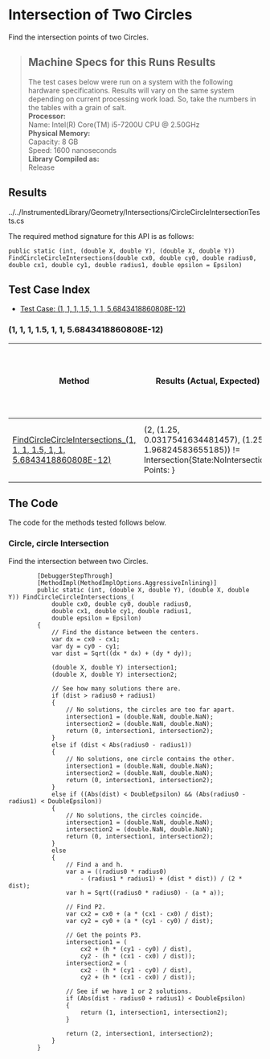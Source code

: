 # Intersection of Two Circles

Find the intersection points of two Circles.

> ## Machine Specs for this Runs Results
> The test cases below were run on a system with the following hardware specifications. Results will vary on the same system depending on current processing work load. So, take the numbers in the tables with a grain of salt.  
> **Processor:**  
> Name: Intel(R) Core(TM) i5-7200U CPU @ 2.50GHz  
  > **Physical Memory:**  
> Capacity: 8 GB  
> Speed: 1600 nanoseconds  
  > **Library Compiled as:**  
> Release  

## Results

../../InstrumentedLibrary/Geometry/Intersections/CircleCircleIntersectionTests.cs

The required method signature for this API is as follows:

```CSharp
public static (int, (double X, double Y), (double X, double Y)) FindCircleCircleIntersections(double cx0, double cy0, double radius0, double cx1, double cy1, double radius1, double epsilon = Epsilon)
```

## Test Case Index

- [Test Case: (1, 1, 1, 1.5, 1, 1, 5.6843418860808E-12)](#1,-1,-1,-1.5,-1,-1,-5.6843418860808E-12)

### (1, 1, 1, 1.5, 1, 1, 5.6843418860808E-12)

| Method | Results (Actual, Expected) | Time (Trials, Elapsed time, Average running time) | Notes |
|---|---|---|---|
| [FindCircleCircleIntersections_(1, 1, 1, 1.5, 1, 1, 5.6843418860808E-12)](#Circle,-circle-Intersection) | (2, (1.25, 0.0317541634481457), (1.25, 1.96824583655185)) != Intersection{State:NoIntersection, Points: } | 10000 in 17 ms. 0.0017 ms. average | Cubic Bezier Cubic Bezier intersection. |

## The Code

The code for the methods tested follows below.

### Circle, circle Intersection

Find the intersection between two Circles.  

```CSharp
        [DebuggerStepThrough]
        [MethodImpl(MethodImplOptions.AggressiveInlining)]
        public static (int, (double X, double Y), (double X, double Y)) FindCircleCircleIntersections_(
            double cx0, double cy0, double radius0,
            double cx1, double cy1, double radius1,
            double epsilon = Epsilon)
        {
            // Find the distance between the centers.
            var dx = cx0 - cx1;
            var dy = cy0 - cy1;
            var dist = Sqrt((dx * dx) + (dy * dy));

            (double X, double Y) intersection1;
            (double X, double Y) intersection2;

            // See how many solutions there are.
            if (dist > radius0 + radius1)
            {
                // No solutions, the circles are too far apart.
                intersection1 = (double.NaN, double.NaN);
                intersection2 = (double.NaN, double.NaN);
                return (0, intersection1, intersection2);
            }
            else if (dist < Abs(radius0 - radius1))
            {
                // No solutions, one circle contains the other.
                intersection1 = (double.NaN, double.NaN);
                intersection2 = (double.NaN, double.NaN);
                return (0, intersection1, intersection2);
            }
            else if ((Abs(dist) < DoubleEpsilon) && (Abs(radius0 - radius1) < DoubleEpsilon))
            {
                // No solutions, the circles coincide.
                intersection1 = (double.NaN, double.NaN);
                intersection2 = (double.NaN, double.NaN);
                return (0, intersection1, intersection2);
            }
            else
            {
                // Find a and h.
                var a = ((radius0 * radius0)
                    - (radius1 * radius1) + (dist * dist)) / (2 * dist);
                var h = Sqrt((radius0 * radius0) - (a * a));

                // Find P2.
                var cx2 = cx0 + (a * (cx1 - cx0) / dist);
                var cy2 = cy0 + (a * (cy1 - cy0) / dist);

                // Get the points P3.
                intersection1 = (
                    cx2 + (h * (cy1 - cy0) / dist),
                    cy2 - (h * (cx1 - cx0) / dist));
                intersection2 = (
                    cx2 - (h * (cy1 - cy0) / dist),
                    cy2 + (h * (cx1 - cx0) / dist));

                // See if we have 1 or 2 solutions.
                if (Abs(dist - radius0 + radius1) < DoubleEpsilon)
                {
                    return (1, intersection1, intersection2);
                }

                return (2, intersection1, intersection2);
            }
        }
```

